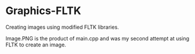 # Graphics-FLTK
Creating images using modified FLTK libraries.

Image.PNG is the product of main.cpp and was my second attempt at using FLTK to create an image.

